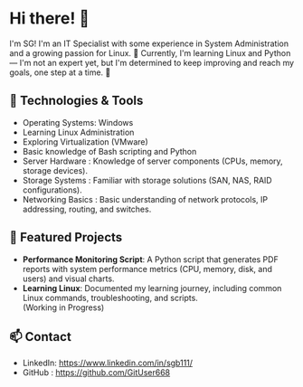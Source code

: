 # Hi there! 👋


I'm SG! I'm an IT Specialist with some experience in System Administration and a growing passion for Linux. 🌟
Currently, I'm learning Linux and Python — I'm not an expert yet, but I'm determined to keep improving and reach my goals, one step at a time. 🚀


## 🔧 Technologies & Tools
- Operating Systems: Windows
- Learning Linux Administration  
- Exploring Virtualization (VMware)  
- Basic knowledge of Bash scripting and Python
- Server Hardware : Knowledge of server components (CPUs, memory, storage devices).
- Storage Systems : Familiar with storage solutions (SAN, NAS, RAID configurations).
- Networking Basics : Basic understanding of network protocols, IP addressing, routing, and switches.


## 📂 Featured Projects


- **Performance Monitoring Script**: A Python script that generates PDF reports with system performance metrics (CPU, memory, disk, and users) and visual charts.  
- **Learning Linux**: Documented my learning journey, including common Linux commands, troubleshooting, and scripts.  
    (Working in Progress)



## 📫 Contact

- LinkedIn: https://www.linkedin.com/in/sgb111/
- GitHub : https://github.com/GitUser668
